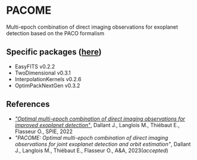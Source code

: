 # PACOME
Multi-epoch combination of direct imaging observations for exoplanet detection based on the PACO formalism

## Specific packages ([here](https://github.com/emmt))

- EasyFITS v0.2.2
- TwoDimensional v0.3.1
- InterpolationKernels v0.2.6
- OptimPackNextGen v0.3.2

## References

- [*"Optimal multi-epoch combination of direct imaging observations for improved exoplanet detection"*](https://www.spiedigitallibrary.org/conference-proceedings-of-spie/12185/1218537/Optimal-multi-epoch-combination-of-direct-imaging-observations-for-improved/10.1117/12.2630053.short?SSO=1), Dallant J., Langlois M., Thiébaut E., Flasseur O., SPIE, 2022
- *"PACOME: Optimal multi-epoch combination of direct imaging observations for joint exoplanet detection and orbit estimation"*, Dallant J., Langlois M., Thiébaut E., Flasseur O., A&A, 2023(*accepted*)

